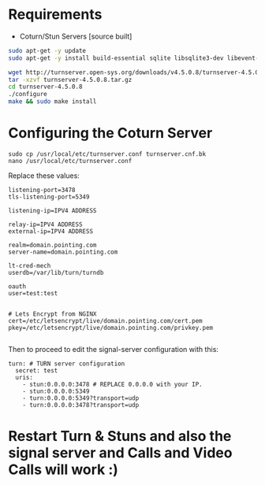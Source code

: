 # Requirements

- Coturn/Stun Servers [source built]

```bash
sudo apt-get -y update
sudo apt-get -y install build-essential sqlite libsqlite3-dev libevent-dev libssl-dev
```

```bash
wget http://turnserver.open-sys.org/downloads/v4.5.0.8/turnserver-4.5.0.8.tar.gz
tar -xzvf turnserver-4.5.0.8.tar.gz
cd turnserver-4.5.0.8
./configure
make && sudo make install
```

# Configuring the Coturn Server


```
sudo cp /usr/local/etc/turnserver.conf turnserver.cnf.bk
nano /usr/local/etc/turnserver.conf
```

Replace these values:

```
listening-port=3478
tls-listening-port=5349

listening-ip=IPV4 ADDRESS

relay-ip=IPV4 ADDRESS
external-ip=IPV4 ADDRESS

realm=domain.pointing.com
server-name=domain.pointing.com

lt-cred-mech
userdb=/var/lib/turn/turndb

oauth
user=test:test


# Lets Encrypt from NGINX
cert=/etc/letsencrypt/live/domain.pointing.com/cert.pem
pkey=/etc/letsencrypt/live/domain.pointing.com/privkey.pem


```


Then to proceed to edit the signal-server configuration with this:

```
turn: # TURN server configuration
  secret: test
  uris:
    - stun:0.0.0.0:3478 # REPLACE 0.0.0.0 with your IP.
    - stun:0.0.0.0:5349
    - turn:0.0.0.0:5349?transport=udp
    - turn:0.0.0.0:3478?transport=udp
```

# Restart Turn & Stuns and also the signal server and Calls and Video Calls will work :)
